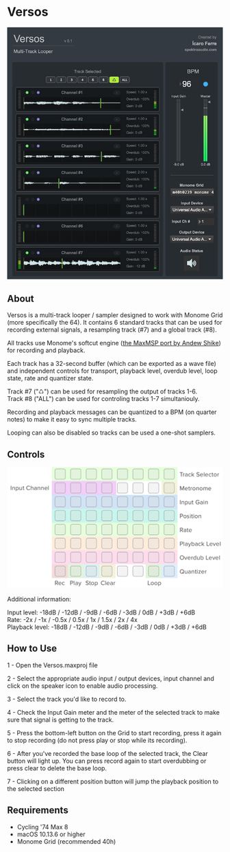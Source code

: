 # Versos

![Versos](/Images/Versos-Screenshot.jpg)

## About

Versos is a multi-track looper / sampler designed to work with Monome Grid (more specifically the 64). It contains 6 standard tracks that can be used for recording external signals, a resampling track (#7) and a global track (#8).

All tracks use Monome's softcut engine ([the MaxMSP port by Andew Shike](https://github.com/AndrewShike/softcut-msp)) for recording and playback.  

Each track has a 32-second buffer (which can be exported as a wave file) and independent controls for transport, playback level, overdub level, loop state, rate and quantizer state.

Track #7 ("♺") can be used for resampling the output of tracks 1-6.  
Track #8 ("ALL") can be used for controling tracks 1-7 simultaniouly.  

Recording and playback messages can be quantized to a BPM (on quarter notes) to make it easy to sync multiple tracks. 

Looping can also be disabled so tracks can be used a one-shot samplers.

## Controls

![Controls](/Images/Versos-Controls.png)

Additional information:

Input level: -18dB / -12dB / -9dB / -6dB / -3dB / 0dB / +3dB / +6dB  
Rate: -2x / -1x / -0.5x / 0.5x / 1x / 1.5x / 2x / 4x  
Playback level: -18dB / -12dB / -9dB / -6dB / -3dB / 0dB / +3dB / +6dB  

## How to Use

1 - Open the Versos.maxproj file

2 - Select the appropriate audio input / output devices, input channel and click on the speaker icon to enable audio processing.

3 - Select the track you'd like to record to.

4 - Check the Input Gain meter and the meter of the selected track to make sure that signal is getting to the track.

5 - Press the bottom-left button on the Grid to start recording, press it again to stop recording (do not press play or stop while its recording). 

6 - After you've recorded the base loop of the selected track, the Clear button will light up. You can press record again to start overdubbing or press clear to delete the base loop.

7 - Clicking on a different position button will jump the playback position to the selected section


## Requirements

- Cycling '74 Max 8  
- macOS 10.13.6 or higher  
- Monome Grid (recommended 40h)
